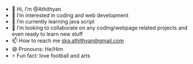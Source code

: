 - 👋 Hi, I’m @Athithyan
- 👀 I’m interested in coding and web development 
- 🌱 I’m currently learning java script
- 💞️ I’m looking to collaborate on any coding/webpage related projects and even ready to learn new stuff
- 📫 How to reach me ska.athithyan@gmail.com
- 😄 Pronouns: He/Him
- ⚡ Fun fact: love football and arts

<!---
ska-uzz/ska-uzz is a ✨ special ✨ repository because its `README.md` (this file) appears on your GitHub profile.
You can click the Preview link to take a look at your changes.
--->
